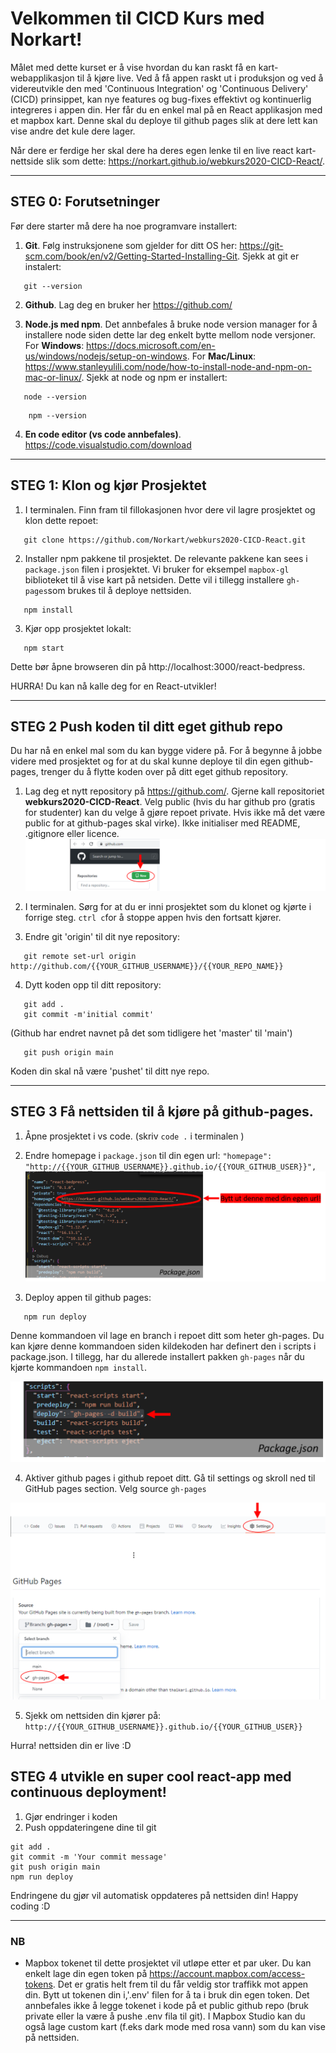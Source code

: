 # Velkommen til CICD Kurs med Norkart!
Målet med dette kurset er å vise hvordan du kan raskt få en kart-webapplikasjon til å kjøre live. Ved å få appen raskt ut i produksjon og ved å videreutvikle den med 'Continuous Integration' og 'Continuous Delivery' (CICD) prinsippet, kan nye features og bug-fixes effektivt og kontinuerlig integreres i appen din. Her får du en enkel mal på en React applikasjon med et mapbox kart. Denne skal du deploye til github pages slik at dere lett kan vise andre det kule dere lager.

Når dere er ferdige her skal dere ha deres egen lenke til en live react kart-nettside slik som dette: https://norkart.github.io/webkurs2020-CICD-React/.

---

## STEG 0: Forutsetninger
Før dere starter må dere ha noe programvare installert:

1. **Git**. Følg instruksjonene som gjelder for ditt OS her: https://git-scm.com/book/en/v2/Getting-Started-Installing-Git. Sjekk at git er instalert: 
 ```
    git --version
 ```

2. **Github**. Lag deg en bruker her https://github.com/


3. **Node.js med npm**. Det annbefales å bruke node version manager for å installere node siden dette lar deg enkelt bytte mellom node versjoner. For **Windows**: https://docs.microsoft.com/en-us/windows/nodejs/setup-on-windows. For **Mac/Linux**: 
https://www.stanleyulili.com/node/how-to-install-node-and-npm-on-mac-or-linux/. Sjekk at node og npm er installert: 
 ```
    node --version
 ```

```
    npm --version
```

4. **En code editor (vs code annbefales)**. https://code.visualstudio.com/download


---


## STEG 1: Klon og kjør Prosjektet
1. I terminalen. Finn fram til fillokasjonen hvor dere vil lagre prosjektet og klon dette repoet:

```
   git clone https://github.com/Norkart/webkurs2020-CICD-React.git
```

2. Installer npm pakkene til prosjektet. De relevante pakkene kan sees i `package.json` filen i prosjektet. Vi bruker for eksempel `mapbox-gl` biblioteket til å vise kart på netsiden. Dette vil i tillegg installere `gh-pages`som brukes til å deploye nettsiden.
```
   npm install
```

3. Kjør opp prosjektet lokalt:
```
   npm start
```
Dette bør åpne browseren din på http://localhost:3000/react-bedpress.

HURRA! Du kan nå kalle deg for en React-utvikler!

---

## STEG 2 Push koden til ditt eget github repo

Du har nå en enkel mal som du kan bygge videre på. For å begynne å jobbe videre med prosjektet og for at du skal kunne deploye til din egen github-pages, trenger du å flytte koden over på ditt eget github repository. 

1. Lag deg et nytt repository på https://github.com/. Gjerne kall repositoriet **webkurs2020-CICD-React**. Velg public (hvis du har github pro (gratis for studenter) kan du velge å gjøre repoet private. Hvis ikke må det være public for at github-pages skal virke). Ikke initialiser med README, .gitignore eller licence.
![new repo](public/Images/github_new_repo.png)

2. I terminalen. Sørg for at du er inni prosjektet som du klonet og kjørte i forrige steg. `ctrl c`for å stoppe appen hvis den fortsatt kjører. 

3. Endre git 'origin' til dit nye repository:

```
   git remote set-url origin http://github.com/{{YOUR_GITHUB_USERNAME}}/{{YOUR_REPO_NAME}}
```

4. Dytt koden opp til ditt repository:
```
   git add .
   git commit -m'initial commit'
```
(Github har endret navnet på det som tidligere het 'master' til 'main')
```
   git push origin main
```
Koden din skal nå være 'pushet' til ditt nye repo.

---

## STEG 3 Få nettsiden til å kjøre på github-pages.

1. Åpne prosjektet i vs code. (skriv `code .` i terminalen ) 
2. Endre homepage i `package.json` til din egen url: `"homepage": "http://{{YOUR_GITHUB_USERNAME}}.github.io/{{YOUR_GITHUB_USER}}",`
![package json](public/Images/packagejsonhome.png)

3. Deploy appen til github pages:
```
   npm run deploy
```
Denne kommandoen vil lage en branch i repoet ditt som heter gh-pages. Du kan kjøre denne kommandoen siden kildekoden har definert den i scripts i package.json. I tillegg, har du allerede installert pakken `gh-pages` når du kjørte kommandoen `npm install`. 

![package json](public/Images/packagejsonscript.png)

4. Aktiver github pages i github repoet ditt. Gå til settings og skroll ned til GitHub pages section. Velg source `gh-pages`

![activate github pages](public/Images/activate-gh-pages.png)

5. Sjekk om nettsiden din kjører på: `http://{{YOUR_GITHUB_USERNAME}}.github.io/{{YOUR_GITHUB_USER}}`

Hurra! nettsiden din er live :D


## STEG 4 utvikle en super cool react-app med continuous deployment!

1. Gjør endringer i koden
2. Push oppdateringene dine til git

```
git add .
git commit -m 'Your commit message'
git push origin main
npm run deploy
```

Endringene du gjør vil automatisk oppdateres på nettsiden din! Happy coding :D

---
### NB
- Mapbox tokenet til dette prosjektet vil utløpe etter et par uker. Du kan enkelt lage din egen token på https://account.mapbox.com/access-tokens. Det er gratis helt frem til du får veldig stor traffikk mot appen din. Bytt ut tokenen din i,'.env' filen for å ta i bruk din egen token. Det annbefales ikke å legge tokenet i kode på et public github repo (bruk private eller la være å pushe .env fila til git). I Mapbox Studio kan du også lage custom kart (f.eks dark mode med rosa vann) som du kan vise på nettsiden.
